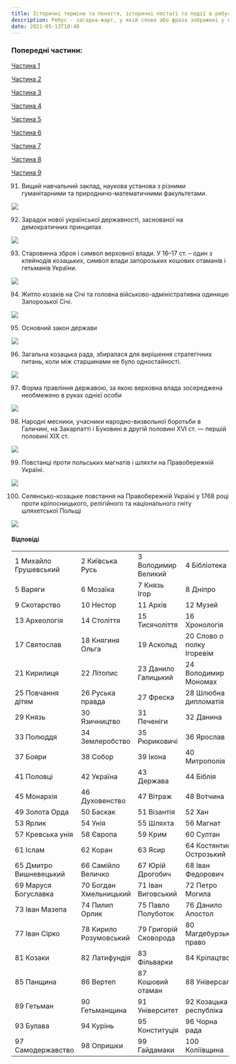 ```yaml
---
title: Історичні терміни та поняття, історичні постаті та події в ребусах. Частина 10
description: Ребус - загадка-жарт, у якій слово або фраза зображені у вигляді малюнків, поєднаних з літерами, цифрами, нотами та іншими знаками. Ребус - одна з найпопулярніших та поширених ігор.
date: 2021-05-13T10:40
---
```


### Попередні частини:

[Частина 1](/lessons/5-8-klas-rebusi)

[Частина 2](/lessons/5-8-klas-rebusi-2)

[Частина 3](/lessons/5-8-klas-rebusi-3)

[Частина 4](/lessons/5-8-klas-rebusi-4)

[Частина 5](/lessons/5-8-klas-rebusi-5)

[Частина 6](/lessons/5-8-klas-rebusi-6)

[Частина 7](/lessons/5-8-klas-rebusi-7)

[Частина 8](/lessons/5-8-klas-rebusi-8)

[Частина 9](/lessons/5-8-klas-rebusi-9)

91. Вищий навчальний заклад, наукова установа з різними гуманітарними та природничо-математичними факультетами.

![](/uploads/5-8-klas-rebusi-91.png)

92. Зарадок нової української державності, заснованої на демократичних принципах

![](/uploads/5-8-klas-rebusi-92.png)

93. Старовинна зброя і символ верховної влади. У 16–17 ст. – один з клейнодів козацьких, символ влади запорозьких кошових отаманів і гетьманів України.

![](/uploads/5-8-klas-rebusi-93.png)

94. Житло козаків на Січі та  головна військово-адміністративна одиницю Запорозької Січі.

![](/uploads/5-8-klas-rebusi-94.png)

95. Основний закон держави

![](/uploads/5-8-klas-rebusi-95.png)

96. Загальна козацька рада, збиралася для вирішення стратегічних питань, коли між старшинами не було одностайності.

![](/uploads/5-8-klas-rebusi-96.png)

97. Форма правління державою, за якою верховна влада зосереджена необмежено в руках однієї особи

![](/uploads/5-8-klas-rebusi-97.png)

98. Народні месники, учасники народно-визвольної бо­ротьби в Галичині, на Закарпатті і Буковині в другій половині XVI ст. — першій половині XIX ст.

![](/uploads/5-8-klas-rebusi-98.png)

99. Повстанці проти польських магнатів і шляхти на Правобережній Україні.

![](/uploads/5-8-klas-rebusi-99.png)

100. Селянсько-козацьке повстання на Правобережній Україні  у 1768  році проти кріпосницького, релігійного та національного гніту шляхетської Польщі

![](/uploads/5-8-klas-rebusi-100.png)

<h4 id="vidpovidi">Відповіді</h4>

<table>
	<tbody>
		<tr>
			<td>1 Михайло Грушевський </td>
			<td>2 Київська Русь</td>
			<td>3 Володимир Великий</td>
			<td>4 Бібліотека</td>
		</tr>
		<tr>
			<td>5 Варяги</td>
			<td>6 Мозаїка</td>
			<td>7 Князь Ігор</td>
			<td>8 Дніпро</td>
		</tr>
		<tr>
			<td>9 Скотарство</td>
			<td>10 Нестор</td>
			<td>11 Архів</td>
			<td>12 Музей</td>
		</tr>
		<tr>
			<td>13 Археологія</td>
			<td>14 Століття</td>
			<td>15 Тисячоліття</td>
			<td>16 Хронологія</td>
		</tr>
		<tr>
			<td>17 Святослав</td>
			<td>18 Княгиня Ольга</td>
			<td>19 Аскольд</td>
			<td>20 Слово о полку Ігоревім</td>
		</tr>
		<tr>
			<td>21 Кирилиця</td>
			<td>22 Літопис </td>
			<td>23 Данило Галицький</td>
			<td>24 Володимир Мономах</td>
		</tr>
		<tr>
			<td>25 Повчання дітям</td>
			<td>26 Руська правда </td>
			<td>27 Фреска</td>
			<td>28 Шлюбна дипломатія</td>
		</tr>
		<tr>
			<td>29 Князь </td>
			<td>30 Язичництво </td>
			<td>31 Печеніги</td>
			<td>32 Данина</td>
		</tr>
		<tr>
			<td>33 Полюддя </td>
			<td>34 Землеробство</td>
			<td>35 Рюриковичі </td>
			<td>36 Ярослав </td>
		</tr>
		<tr>
			<td>37 Бояри </td>
			<td>38 Собор </td>
			<td>39 Ікона </td>
			<td>40 Митрополія </td>
		</tr>
		<tr>
			<td>41 Половці </td>
			<td>42 Україна </td>
			<td>43 Держава </td>
			<td>44 Біблія</td>
		</tr>
		<tr>
			<td>45 Монархія</td>
			<td>46 Духовенство</td>
			<td>47 Вітраж</td>
			<td>48 Вотчина </td>
		</tr>
		<tr>
			<td>49 Золота Орда</td>
			<td>50 Баскак</td>
			<td>51 Візантія</td>
			<td>52 Хан</td>
		</tr>
		<tr>
			<td>53 Ярлик </td>
			<td>54 Унія</td>
			<td>55 Шляхта</td>
			<td>56 Магнат</td>
		</tr>
		<tr>
			<td>57 Кревська унія </td>
			<td>58 Європа</td>
			<td>59 Крим</td>
			<td>60 Султан</td>
		</tr>
		<tr>
			<td>61 Іслам </td>
			<td>62 Коран </td>
			<td>63 Ясир</td>
			<td>64 Костянтин Острозький</td>
		</tr>
		<tr>
			<td>65 Дмитро Вишневецький </td>
			<td>66 Самійло Величко </td>
			<td>67 Юрій Дрогобич </td>
			<td>68 Іван Федорович</td>
		</tr>
		<tr>
			<td>69 Маруся Богуславка</td>
			<td>70 Богдан Хмельницький </td>
			<td>71 Іван Виговський </td>
			<td>72 Петро Могила</td>
		</tr>
		<tr>
			<td>73 Іван Мазепа</td>
			<td>74 Пилип Орлик</td>
			<td>75 Павло Полуботок </td>
			<td>76 Данило Апостол</td>
		</tr>
		<tr>
			<td>77 Іван Сірко </td>
			<td>78 Кирило Розумовський </td>
			<td>79 Григорій Сковорода</td>
			<td>80 Магдебурзьке право</td>
		</tr>
		<tr>
			<td>81 Козаки</td>
			<td>82 Латифундія </td>
			<td>83 Фільварки</td>
			<td>84 Кріпацтво</td>
		</tr>
		<tr>
			<td>85 Панщина </td>
			<td>86 Вертеп</td>
			<td>87 Кошовий отаман</td>
			<td>88 Універсал</td>
		</tr>
		<tr>
			<td>89 Гетьман </td>
			<td>90 Гетьманщина</td>
			<td>91 Університет</td>
			<td>92 Козацька республіка </td>
		</tr>
		<tr>
			<td>93 Булава</td>
			<td>94 Курінь</td>
			<td>95 Конституція</td>
			<td>96 Чорна рада </td>
		</tr>
		<tr>
			<td>97 Самодержавство</td>
			<td>98 Опришки </td>
			<td>99 Гайдамаки</td>
			<td>100 Коліївщина</td>
		</tr>
	</tbody>
</table>
